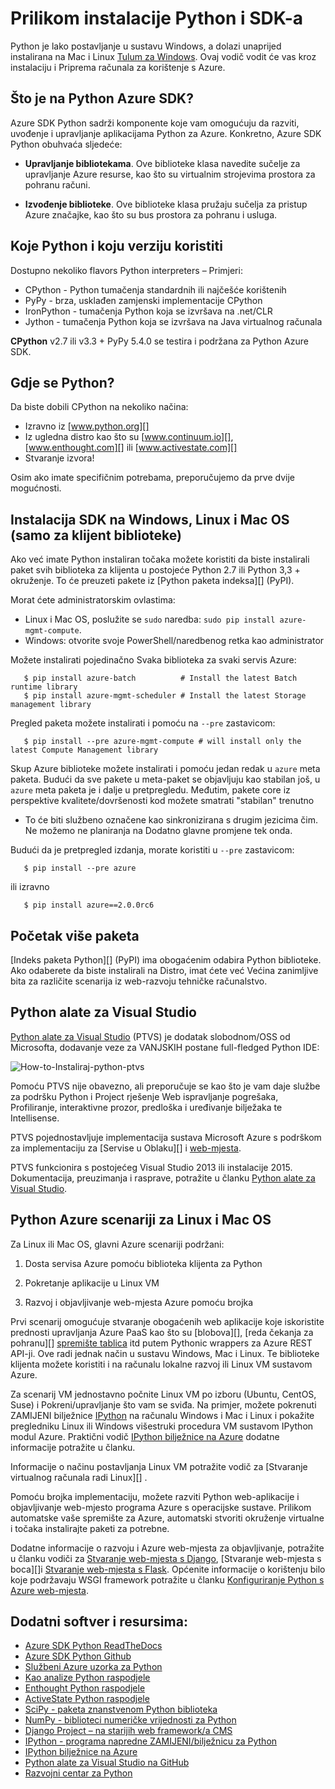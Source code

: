 <properties
    pageTitle="Instalirajte Python i SDK - Azure"
    description="Saznajte kako instalirati Python i SDK za uporabu Azure."
    services=""
    documentationCenter="python"
    authors="lmazuel"
    manager="wpickett"
    editor=""/>

<tags
    ms.service="multiple"
    ms.workload="na"
    ms.tgt_pltfrm="na"
    ms.devlang="python"
    ms.topic="article"
    ms.date="09/06/2016"
    ms.author="lmazuel"/>

# <a name="installing-python-and-the-sdk"></a>Prilikom instalacije Python i SDK-a

Python je lako postavljanje u sustavu Windows, a dolazi unaprijed instalirana na Mac i Linux [Tulum za Windows](https://msdn.microsoft.com/commandline/wsl/about). Ovaj vodič vodit će vas kroz instalaciju i Priprema računala za korištenje s Azure.

## <a name="whats-in-the-python-azure-sdk"></a>Što je na Python Azure SDK?

Azure SDK Python sadrži komponente koje vam omogućuju da razviti, uvođenje i upravljanje aplikacijama Python za Azure. Konkretno, Azure SDK Python obuhvaća sljedeće:

* **Upravljanje bibliotekama**. Ove biblioteke klasa navedite sučelje za upravljanje Azure resurse, kao što su virtualnim strojevima prostora za pohranu računi.

* **Izvođenje biblioteke**. Ove biblioteke klasa pružaju sučelja za pristup Azure značajke, kao što su bus prostora za pohranu i usluga.

## <a name="which-python-and-which-version-to-use"></a>Koje Python i koju verziju koristiti

Dostupno nekoliko flavors Python interpreters – Primjeri:

* CPython - Python tumačenja standardnih ili najčešće korištenih
* PyPy - brza, usklađen zamjenski implementacije CPython
* IronPython - tumačenja Python koja se izvršava na .net/CLR
* Jython - tumačenja Python koja se izvršava na Java virtualnog računala

**CPython** v2.7 ili v3.3 + PyPy 5.4.0 se testira i podržana za Python Azure SDK.

## <a name="where-to-get-python"></a>Gdje se Python?

Da biste dobili CPython na nekoliko načina:

* Izravno iz [www.python.org][]
* Iz ugledna distro kao što su [www.continuum.io][], [www.enthought.com][] ili [www.activestate.com][]
* Stvaranje izvora!

Osim ako imate specifičnim potrebama, preporučujemo da prve dvije mogućnosti.

## <a name="sdk-installation-on-windows-linux-and-macos-client-libraries-only"></a>Instalacija SDK na Windows, Linux i Mac OS (samo za klijent biblioteke)

Ako već imate Python instaliran točaka možete koristiti da biste instalirali paket svih biblioteka za klijenta u postojeće Python 2.7 ili Python 3,3 + okruženje. To će preuzeti pakete iz [Python paketa indeksa][] (PyPI).

Morat ćete administratorskim ovlastima:

- Linux i Mac OS, poslužite se `sudo` naredba: `sudo pip install azure-mgmt-compute`.
- Windows: otvorite svoje PowerShell/naredbenog retka kao administrator

Možete instalirati pojedinačno Svaka biblioteka za svaki servis Azure:

```console
   $ pip install azure-batch          # Install the latest Batch runtime library
   $ pip install azure-mgmt-scheduler # Install the latest Storage management library
```

Pregled paketa možete instalirati i pomoću na `--pre` zastavicom:

```console
   $ pip install --pre azure-mgmt-compute # will install only the latest Compute Management library
```

Skup Azure biblioteke možete instalirati i pomoću jedan redak u `azure` meta paketa. Budući da sve pakete u meta-paket se objavljuju kao stabilan još, u `azure` meta paketa je i dalje u pretpregledu. Međutim, pakete core iz perspektive kvalitete/dovršenosti kod možete smatrati "stabilan" trenutno
- To će biti službeno označene kao sinkronizirana s drugim jezicima čim. Ne možemo ne planiranja na Dodatno glavne promjene tek onda.

Budući da je pretpregled izdanja, morate koristiti u `--pre` zastavicom:

```console
   $ pip install --pre azure
```
   
ili izravno

```console
   $ pip install azure==2.0.0rc6
```

## <a name="getting-more-packages"></a>Početak više paketa

[Indeks paketa Python][] (PyPI) ima obogaćenim odabira Python biblioteke.  Ako odaberete da biste instalirali na Distro, imat ćete već Većina zanimljive bita za različite scenarija iz web-razvoju tehničke računalstvo.


## <a name="python-tools-for-visual-studio"></a>Python alate za Visual Studio

[Python alate za Visual Studio][] (PTVS) je dodatak slobodnom/OSS od Microsofta, dodavanje veze za VANJSKIH postane full-fledged Python IDE:

![How-to-Instaliraj-python-ptvs](./media/python-how-to-install/how-to-install-python-ptvs.png)

Pomoću PTVS nije obavezno, ali preporučuje se kao što je vam daje službe za podršku Python i Project rješenje Web ispravljanje pogrešaka, Profiliranje, interaktivne prozor, predloška i uređivanje bilježaka te Intellisense.

PTVS pojednostavljuje implementacija sustava Microsoft Azure s podrškom za implementaciju za [Servise u Oblaku][] i [web-mjesta][].

PTVS funkcionira s postojećeg Visual Studio 2013 ili instalacije 2015.  Dokumentacija, preuzimanja i rasprave, potražite u članku [Python alate za Visual Studio].  

## <a name="python-azure-scenarios-for-linux-and-macos"></a>Python Azure scenariji za Linux i Mac OS

Za Linux ili Mac OS, glavni Azure scenariji podržani:

1. Dosta servisa Azure pomoću biblioteka klijenta za Python

2. Pokretanje aplikacije u Linux VM

3. Razvoj i objavljivanje web-mjesta Azure pomoću brojka

Prvi scenarij omogućuje stvaranje obogaćenih web aplikacije koje iskoristite prednosti upravljanja Azure PaaS kao što su [blobova][], [reda čekanja za pohranu][] [spremište tablica][] itd putem Pythonic wrappers za Azure REST API-ji. Ove radi jednak način u sustavu Windows, Mac i Linux.  Te biblioteke klijenta možete koristiti i na računalu lokalne razvoj ili Linux VM sustavom Azure.

Za scenarij VM jednostavno počnite Linux VM po izboru (Ubuntu, CentOS, Suse) i Pokreni/upravljanje što vam se sviđa.  Na primjer, možete pokrenuti ZAMIJENI bilježnice [IPython][] na računalu Windows i Mac i Linux i pokažite pregledniku Linux ili Windows višestruki procedura VM sustavom IPython modul Azure. Praktični vodič [IPython bilježnice na Azure][] dodatne informacije potražite u članku.

Informacije o načinu postavljanja Linux VM potražite vodič za [Stvaranje virtualnog računala radi Linux][] .

Pomoću brojka implementaciju, možete razviti Python web-aplikacije i objavljivanje web-mjesto programa Azure s operacijske sustave.  Prilikom automatske vaše spremište za Azure, automatski stvoriti okruženje virtualne i točaka instalirajte paketi za potrebne.

Dodatne informacije o razvoju i Azure web-mjesta za objavljivanje, potražite u članku vodiči za [Stvaranje web-mjesta s Django][], [Stvaranje web-mjesta s boca][]i [Stvaranje web-mjesta s Flask][]. Općenite informacije o korištenju bilo koje podržavaju WSGI framework potražite u članku [Konfiguriranje Python s Azure web-mjesta][].


## <a name="additional-software-and-resources"></a>Dodatni softver i resursima:

* [Azure SDK Python ReadTheDocs](http://azure-sdk-for-python.readthedocs.io/en/latest/)
* [Azure SDK Python Github](https://github.com/Azure/azure-sdk-for-python)
* [Službeni Azure uzorka za Python](https://azure.microsoft.com/documentation/samples/?platform=python)
* [Kao analize Python raspodjele][]
* [Enthought Python raspodjele][]
* [ActiveState Python raspodjele][]
* [SciPy - paketa znanstvenom Python biblioteka][]
* [NumPy - biblioteci numeričke vrijednosti za Python][]
* [Django Project – na starijih web framework/a CMS][]
* [IPython - programa napredne ZAMIJENI/bilježnicu za Python][]
* [IPython bilježnice na Azure][]
* [Python alate za Visual Studio na GitHub][]
* [Razvojni centar za Python](/develop/python/)

[Kao analize Python raspodjele]: http://continuum.io
[Enthought Python raspodjele]: http://www.enthought.com
[ActiveState Python raspodjele]: http://www.activestate.com
[www.Python.org]: http://www.python.org
[www.continuum.IO]: http://continuum.io
[www.enthought.com]: http://www.enthought.com
[www.activestate.com]: http://www.activestate.com
[SciPy - paketa znanstvenom Python biblioteka]: http://www.scipy.org
[NumPy - biblioteci numeričke vrijednosti za Python]: http://www.numpy.org
[Django Project – na starijih web framework/a CMS]: http://www.djangoproject.com
[IPython - programa napredne ZAMIJENI/bilježnicu za Python]: http://ipython.org
[IPython]: http://ipython.org
[IPython bilježnice na Azure]: virtual-machines-linux-jupyter-notebook.md
[Servisi u oblaku]: cloud-services-python-ptvs.md
[Web-mjesta]: web-sites-python-ptvs-django-mysql.md
[Python alate za Visual Studio]: http://aka.ms/ptvs
[Python alate za Visual Studio na GitHub]: https://github.com/microsoft/ptvs
[Indeks Python paketa]: http://pypi.python.org/pypi
[Microsoft Azure SDK for Python 2.7]: http://go.microsoft.com/fwlink/?LinkId=254281
[Microsoft Azure SDK for Python 3.4]: http://go.microsoft.com/fwlink/?LinkID=516990
[Setting up a Linux VM via the Azure portal]: create-and-configure-opensuse-vm-in-portal.md
[How to use the Azure Command-Line Interface]: crossplat-cmd-tools.md
[Stvaranje virtualnog računala koja se izvodi Linux]: virtual-machines-linux-quick-create-cli.md
[Stvaranje web-mjesta s Django]: web-sites-python-create-deploy-django-app.md
[Stvaranje web-mjesta s boce]: web-sites-python-create-deploy-bottle-app.md
[Stvaranje web-mjesta s Flask]: web-sites-python-create-deploy-flask-app.md
[Konfiguriranje Python s Azure web-mjesta]: web-sites-python-configure.md
[spremište tablica]: storage-python-how-to-use-table-storage.md
[red čekanja za pohranu]: storage-python-how-to-use-queue-storage.md
[spremište blobova platforme]: storage-python-how-to-use-blob-storage.md

